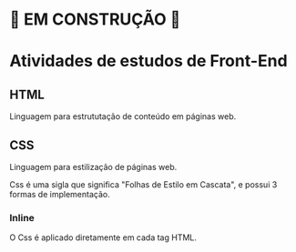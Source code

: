 # 🚧 EM CONSTRUÇÃO 🚧

# Atividades de estudos de Front-End

## HTML

Linguagem para estrututação de conteúdo em páginas web.

## CSS

Linguagem para estilização de páginas web.

Css é uma sigla que significa "Folhas de Estilo em Cascata", e possui 3 formas de implementação.

### Inline

O Css é aplicado diretamente em cada tag HTML.

